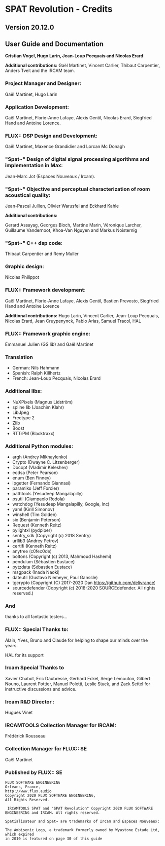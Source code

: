 # SPAT Revolution - Credits

## Version 20.12.0

## User Guide and Documentation

**Cristian Vogel, Hugo Larin, Jean-Loup Pecquais and Nicolas Erard**

**Additional contributions:**
Gaël Martinet, Vincent Carlier, Thibaut Carpentier, Anders Tveit and the IRCAM team.

### Project Manager and Designer:
Gaël Martinet, Hugo Larin

### Application Development:
Gaël Martinet, Florie-Anne Lafaye, Alexis Gentil, Nicolas Erard, Siegfried Hand and Antoine Lorence.

### FLUX:: DSP Design and Development:
Gaël Martinet, Maxence Grandidier and Lorcan Mc Donagh

### "Spat~" Design of digital signal processing algorithms and implementation in Max:
Jean-Marc Jot (Espaces Nouveaux / Ircam).

### "Spat~" Objective and perceptual characterization of room acoustical quality:
Jean-Pascal Jullien, Olivier Warusfel and Eckhard Kahle

**Additional contributions:**

Gerard Assayag, Georges Bloch, Martine Marin, Véronique Larcher, Guillaume Vandernoot, Khoa-Van Nguyen and Markus Noisternig

### "Spat~" C++ dsp code:
Thibaut Carpentier and Remy Muller

### Graphic design:
Nicolas Philippot

### FLUX:: Framework development:
Gaël Martinet, Florie-Anne Lafaye, Alexis Gentil, Bastien Prevosto, Siegfried Hand and Antoine Lorence

**Additional contributions:**
Hugo Larin, Vincent Carlier, Jean-Loup Pecquais, Nicolas Erard, Jean Cruypenynck, Pablo Arias, Samuel Tracol, HAL

### FLUX:: Framework graphic engine:
Emmanuel Julien (GS lib) and Gaël Martinet

### Translation
* German: Nils Hahmann
* Spanish: Ralph Killhertz
* French: Jean-Loup Pecquais, Nicolas Erard


### Additional libs:
* NuXPixels (Magnus Lidström)
* spline lib (Joachim Klahr)
* LibJpeg
* Freetype 2
* Zlib
* Boost
* RTTrPM (Blacktraxx)

### Additional Python modules:
* argh (Andrey Mikhaylenko)
* Crypto (Dwayne C. Litzenberger)
* Docopt (Vladimir Keleshev)
* ecdsa (Peter Pearson)
* enum (Ben Finney)
* ipgetter (Fernando Giannasi)
* paramiko (Jeff Forcier)
* pathtools (Yesudeep Mangalapilly)
* psutil (Giampaolo Rodola)
* watchdog (Yesudeep Mangalapilly, Google, Inc)
* yaml (Kirill Simonov)
* winshell (Tim Golden)
* six (Benjamin Peterson)
* Request (Kenneth Reitz)
* pylightxl (pydpiper)
* sentry_sdk (Copyright (c) 2018 Sentry)
* urllib3 (Andrey Petrov)
* certifi (Kenneth Reitz)
* anytree (c0fec0de)
* boltons (Copyright (c) 2013, Mahmoud Hashemi)
* pendulum (Sébastien Eustace)
* pytzdata (Sébastien Eustace)
* msgpack (Inada Naoki)
* dateutil (Gustavo Niemeyer, Paul Ganssle)
* tgcrypto (Copyright (C) 2017-2020 Dan <https://github.com/delivrance>)
* sourcedefender (Copyright (c) 2018-2020 SOURCEdefender. All rights reserved.)


### And
thanks to all fantastic testers...


### FLUX:: Special Thanks to:
Alain, Yves, Bruno and Claude for helping to shape our minds over the years.

HAL for its support


### Ircam Special Thanks to
Xavier Chabot, Eric Daubresse, Gerhard Eckel, Serge Lemouton, Gilbert Nouno, Laurent Pottier, Manuel Poletti, Leslie Stuck, and Zack Settel for instructive discussions and advice.


### Ircam R&D Director :
Hugues Vinet

### IRCAMTOOLS Collection Manager for IRCAM:
Frédérick Rousseau

### Collection Manager for FLUX:: SE
Gaël Martinet

### Published by FLUX:: SE
```
FLUX SOFTWARE ENGINEERING
Orléans, France,
http://www.flux.audio
Copyright 2020 FLUX SOFTWARE ENGINEERING,
All Rights Reserved.
```
`
IRCAMTOOLS SPAT and "SPAT Revolution" Copyright 2020 FLUX SOFTWARE ENGINEERING and IRCAM. All rights reserved.`

`Spatialisateur and Spat~ are trademarks of Ircam and Espaces Nouveaux:
`

```
The Ambisonic Logo, a trademark formerly owned by Wyastone Estade Ltd, which expired
in 2010 is featured on page 30 of this guide
```
